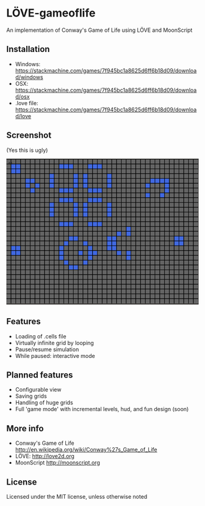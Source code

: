 LÖVE-gameoflife
===============

An implementation of Conway's Game of Life using LÖVE and MoonScript

Installation
------------

- Windows: https://stackmachine.com/games/7f945bc1a8625d6ff6b18d09/download/windows
- OSX: https://stackmachine.com/games/7f945bc1a8625d6ff6b18d09/download/osx
- .love file: https://stackmachine.com/games/7f945bc1a8625d6ff6b18d09/download/love

Screenshot
----------

(Yes this is ugly)

![screenshot_1](https://github.com/tchapeaux/love-gameoflive/raw/master/screenshots/001.png "Screenshot 1")


Features
--------

- Loading of .cells file
- Virtually infinite grid by looping
- Pause/resume simulation
- While paused: interactive mode

Planned features
----------------

- Configurable view
- Saving grids
- Handling of huge grids
- Full 'game mode' with incremental levels, hud, and fun design (soon)

More info
---------

- Conway's Game of Life http://en.wikipedia.org/wiki/Conway%27s_Game_of_Life
- LÖVE: http://love2d.org
- MoonScript http://moonscript.org


License
-------

Licensed under the MIT license, unless otherwise noted
